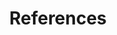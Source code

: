 ---
title: References
parent: projects
order: 3
sitemap:
  priority: 1
  changefreq: 'weekly'

sections:

   - file: references
     layout: text
---